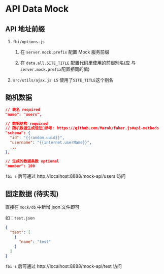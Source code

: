 # API Data Mock

## API 地址前缀

1.  `fbi/options.js`

    1. 在 `server.mock.prefix` 配置 Mock 服务前缀

    1. 在 `data.all.SITE_TITLE` 配置代码里使用的前缀别名(应
       与`server.mock.prefix`配置相同的值)

1.  `src/utils/ajax.js L5` 使用了`SITE_TITLE`这个别名

## 随机数据

```json
// 表名 required
"name": "users",

// 数据结构 required
// 随机数据生成语法参考: https://github.com/Marak/faker.js#api-methods
"schema": {
  "id": "{{random.uuid}}",
  "username": "{{internet.userName}}",
  ...
},

// 生成的数据条数 optional
"number": 100
```

`fbi s` 后可通过 http://localhost:8888/mock-api/users 访问

## 固定数据 (待实现)

直接在 `mock/db` 中新增 json 文件即可

如：`test.json`

```json
{
  "test": [
    {
      "name": "test"
    }
  ]
}
```

`fbi s` 后可通过 http://localhost:8888/mock-api/test 访问
